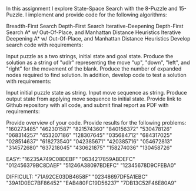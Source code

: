 In this assignment I explore State-Space Search with the 8-Puzzle and 15-Puzzle.  I implement and provide code for the following algorithms:

Breadth-First Search
Depth-First Search
Iterative-Deepening Depth-First Search
A* w/ Out-Of-Place, and Manhattan Distance Heuristics
Iterative Deepening A* w/ Out-Of-Place, and Manhattan Distance Heuristics
Develop search code with requirements:

Input puzzle as a two strings, initial state and goal state.
Produce the solution as a string of "udlr" representing the move "up", "down", "left", and "right" for the movement of the blank.
Produce the number of expanded nodes required to find solution.
In addition, develop code to test a solution with requirements:

Input initial puzzle state as string.
Input move sequence as string.
Produce output state from applying move sequence to initial state.
Provide link to Github repository with all code, and submit final report as PDF with requirements:

Provide overview of your code.
Provide results for the following problems:
"160273485" 
"462301587" 
"821574360" 
"840156372" 
"530478126" 
"068314257" 
"453207186" 
"128307645" 
"035684712" 
"684317025" 
"028514637" 
"618273540" 
"042385671" 
"420385716" 
"054672813" 
"314572680" 
"637218045" 
"430621875" 
"158274036" 
"130458726"


EASY:
"16235A749C08DEBF" 
"0634217859ABDEFC" 
"012456379BC8DAEF" 
"51246A38097BDEFC" 
"12345678D9CFEBA0"

DIFFICULT:
"71A92CE03DB4658F" 
"02348697DF5A1EBC" 
"39A1D0EC7BF86452" 
"EAB480FC19D56237" 
"7DB13C52F46E80A9"
